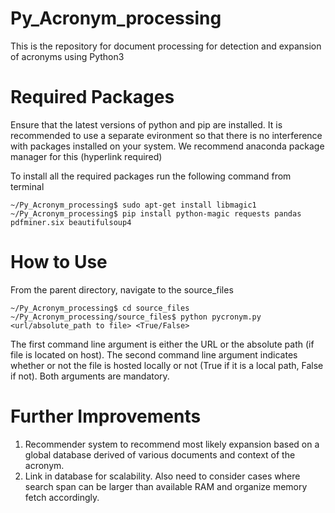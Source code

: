 # Py_Acronym_processing
This is the repository for document processing for detection and expansion of acronyms using Python3

# Required Packages
Ensure that the latest versions of python and pip are installed. It is recommended to use a separate evironment so that there is no interference with packages installed on your system. We recommend anaconda package manager for this (hyperlink required)

To install all the required packages run the following command from terminal

```console
~/Py_Acronym_processing$ sudo apt-get install libmagic1
~/Py_Acronym_processing$ pip install python-magic requests pandas pdfminer.six beautifulsoup4
```

# How to Use
From the parent directory, navigate to the source_files
```console
~/Py_Acronym_processing$ cd source_files
~/Py_Acronym_processing/source_files$ python pycronym.py <url/absolute_path to file> <True/False>
```

The first command line argument is either the URL or the absolute path (if file is located on host). The second command line argument indicates whether or not the file is hosted locally or not (True if it is a local path, False if not). Both arguments are mandatory.

# Further Improvements

<ol>
    <li> Recommender system to recommend most likely expansion based on a global database derived of various documents and context of the acronym. </li>
    <li> Link in database for scalability. Also need to consider cases where search span can be larger than available RAM and organize memory fetch accordingly. </li>
</ol>